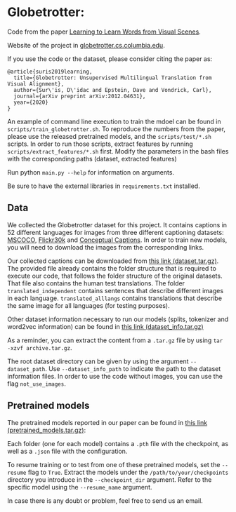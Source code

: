 # Globetrotter:

Code from the paper [Learning to Learn Words from Visual Scenes](https://globetrotter.cs.columbia.edu).

Website of the project in [globetrotter.cs.columbia.edu](https://globetrotter.cs.columbia.edu).

If you use the code or the dataset, please consider citing the paper as:

```
@article{suris2019learning,
  title={Globetrotter: Unsupervised Multilingual Translation from Visual Alignment},
  author={Sur\'is, D\'idac and Epstein, Dave and Vondrick, Carl},
  journal={arXiv preprint arXiv:2012.04631},
  year={2020}
}
```

An example of command line execution to train the mdoel can be found in `scripts/train_globetrotter.sh`. To reproduce 
the numbers from the paper, please use the released pretrained models, and the `scripts/test/*.sh` scripts. In order to 
run those scripts, extract features by running `scripts/extract_features/*.sh` first. Modify the parameters in the bash
files with the corresponding paths (dataset, extracted features)

Run python `main.py --help` for information on arguments.

Be sure to have the external libraries in `requirements.txt` installed.

## Data

We collected the Globetrotter dataset for this project. It contains captions in 52 different languages for images from 
three different captioning datasets: [MSCOCO](https://cocodataset.org), [Flickr30k](http://bryanplummer.com/Flickr30kEntities/) and 
[Conceptual Captions](https://github.com/google-research-datasets/conceptual-captions). In order to train new models, you will
need to download the images from the corresponding links. 

Our collected captions can be downloaded from [this link (dataset.tar.gz)](https://globetrotter.cs.columbia.edu/dataset.tar.gz). The provided file already contains
the folder structure that is required to execute our code, that follows the folder structure of the original datasets. That file also
contains the human test translations. The folder `translated_independent` contains sentences that describe different images
in each language. `translated_alllangs` contains translations that describe the same image for all languages (for testing purposes).
 
Other dataset information necessary to run our models (splits, tokenizer and word2vec information) can be found in 
[this link (dataset_info.tar.gz)](https://globetrotter.cs.columbia.edu/dataset_info.tar.gz)

As a reminder, you can extract the content from a `.tar.gz` file by using `tar -xzvf archive.tar.gz`.

The root dataset directory can be given by using the argument `--dataset_path`. Use `--dataset_info_path` to indicate
 the path to the dataset information files. In order to use the code without images,
you can use the flag `not_use_images`.

## Pretrained models

The pretrained models reported in our paper can be found in [this link (pretrained_models.tar.gz)](https://globetrotter.cs.columbia.edu/pretrained_models.tar.gz):

Each folder (one for each model) contains a `.pth` file with the checkpoint, as well as a `.json` file with the configuration.

To resume training or to test from one of these pretrained models, set the `--resume` flag to `True`. Extract the models 
under the `/path/to/your/checkpoints` directory you introduce in the `--checkpoint_dir` argument. Refer to the specific model using the `--resume_name` argument.

In case there is any doubt or problem, feel free to send us an email.

